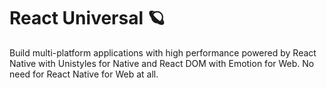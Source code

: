 # React Universal 🪐

Build multi-platform applications with high performance powered by React Native with Unistyles for
Native and React DOM with Emotion for Web. No need for React Native for Web at all.
